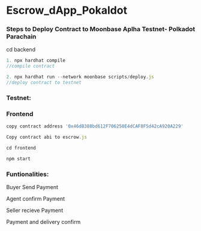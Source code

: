 # Escrow_dApp_Pokaldot

### Steps to Deploy Contract to Moonbase Aplha Testnet- Polkadot Parachain

cd backend
```javascript
1. npx hardhat compile
//compile contract

2. npx hardhat run --network moonbase scripts/deploy.js
//deploy contract to testnet
```
### Testnet:


### Frontend
```javascript
copy contract address '0x46dB388bd612F706250E4dCAF8F5d42cA920A229'

Copy contract abi to escrow.js

cd frontend

npm start
```

### Funtionalities:

Buyer Send Payment

Agent confirm Payment 

Seller recieve Payment


Payment and delivery confirm
